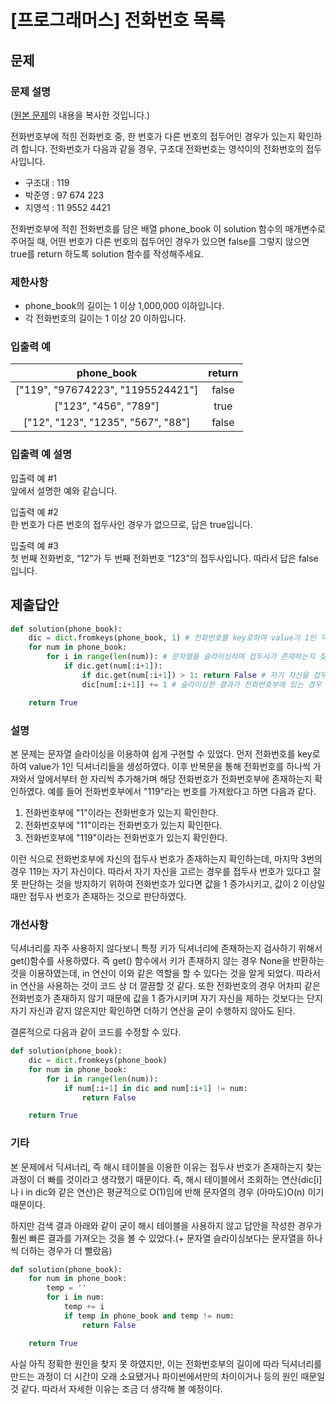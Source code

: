 # [프로그래머스] 전화번호 목록
## 문제
### 문제 설명
([원본 문제](https://programmers.co.kr/learn/courses/30/lessons/42577)의 내용을 복사한 것입니다.)

전화번호부에 적힌 전화번호 중, 한 번호가 다른 번호의 접두어인 경우가 있는지 확인하려 합니다.
전화번호가 다음과 같을 경우, 구조대 전화번호는 영석이의 전화번호의 접두사입니다.

* 구조대 : 119
* 박준영 : 97 674 223
* 지영석 : 11 9552 4421

전화번호부에 적힌 전화번호를 담은 배열 phone_book 이 solution 함수의 매개변수로 주어질 때, 어떤 번호가 다른 번호의 접두어인 경우가 있으면 false를 그렇지 않으면 true를 return 하도록 solution 함수를 작성해주세요.

### 제한사항
* phone_book의 길이는 1 이상 1,000,000 이하입니다.
* 각 전화번호의 길이는 1 이상 20 이하입니다.

### 입출력 예
|phone_book|return|
|:---:|:---:|
|["119", "97674223", "1195524421"]|false|
|["123", "456", "789"]|true|
|["12", "123", "1235", "567", "88"]|false|

### 입출력 예 설명
입출력 예 #1  
앞에서 설명한 예와 같습니다.

입출력 예 #2  
한 번호가 다른 번호의 접두사인 경우가 없으므로, 답은 true입니다.

입출력 예 #3  
첫 번째 전화번호, “12”가 두 번째 전화번호 “123”의 접두사입니다. 따라서 답은 false입니다.

## 제출답안
```python
def solution(phone_book):
    dic = dict.fromkeys(phone_book, 1) # 전화번호를 key로하여 value가 1인 딕셔너리들을 생성(ex. {"119": 1, "112": 1})
    for num in phone_book:
        for i in range(len(num)): # 문자열을 슬라이싱하며 접두사가 존재하는지 찾음
            if dic.get(num[:i+1]):
                if dic.get(num[:i+1]) > 1: return False # 자기 자신을 접두사로 생각하는 것을 방지하기 위하여 2 이상이 경우에만 해당
                dic[num[:i+1]] += 1 # 슬라이싱한 결과가 전화번호부에 있는 경우

    return True
```
### 설명
본 문제는 문자열 슬라이싱을 이용하여 쉽게 구현할 수 있었다. 먼저 전화번호를 key로하여 value가 1인 딕셔너리들을 생성하였다. 이후 반복문을 통해 전화번호를 하나씩 가져와서 앞에서부터 
한 자리씩 추가해가며 해당 전화번호가 전화번호부에 존재하는지 확인하였다. 예를 들어 전화번호부에서 "119"라는 번호를 가져왔다고 하면 다음과 같다.

1. 전화번호부에 "1"이라는 전화번호가 있는지 확인한다.
2. 전화번호부에 "11"이라는 전화번호가 있는지 확인한다.
3. 전화번호부에 "119"이라는 전화번호가 있는지 확인한다.

이런 식으로 전화번호부에 자신의 접두사 번호가 존재하는지 확인하는데, 마지막 3번의 경우 119는 자기 자신이다. 따라서 자기 자신을 고르는 경우를 접두사 번호가 있다고 잘못 판단하는 것을 
방지하기 위하여 전화번호가 있다면 값을 1 증가시키고, 값이 2 이상일 때만 접두사 번호가 존재하는 것으로 판단하였다.

### 개선사항
딕셔너리를 자주 사용하지 않다보니 특정 키가 딕셔너리에 존재하는지 검사하기 위해서 get()함수를 사용하였다. 즉 get() 함수에서 키가 존재하지 않는 경우 None을 반환하는 것을 이용하였는데, 
in 연산이 이와 같은 역할을 할 수 있다는 것을 알게 되었다. 따라서 in 연산을 사용하는 것이 코드 상 더 깔끔할 것 같다. 또한 전화번호의 경우 어차피 같은 전화번호가 존재하지 않기 때문에 
값을 1 증가시키며 자기 자신을 제하는 것보다는 단지 자기 자신과 같지 않은지만 확인하면 더하기 연산을 굳이 수행하지 않아도 된다.

결론적으로 다음과 같이 코드를 수정할 수 있다.
```python
def solution(phone_book):
    dic = dict.fromkeys(phone_book)
    for num in phone_book:
        for i in range(len(num)):
            if num[:i+1] in dic and num[:i+1] != num:
                return False

    return True
```

### 기타
본 문제에서 딕셔너리, 즉 해시 테이블을 이용한 이유는 접두사 번호가 존재하는지 찾는 과정이 더 빠를 것이라고 생각했기 때문이다. 
즉, 해시 테이블에서 조회하는 연산(dic[i]나 i in dic와 같은 연산)은 평균적으로 O(1)임에 반해 문자열의 경우 (아마도)O(n) 이기 때문이다.

하지만 검색 결과 아래와 같이 굳이 해시 테이블을 사용하지 않고 답안을 작성한 경우가 훨씬 빠른 결과를 가져오는 것을 볼 수 있었다.(+ 문자열 슬라이싱보다는 문자열을 하나씩 더하는 경우가 더 
빨랐음)
```python
def solution(phone_book):
    for num in phone_book:
        temp = ''
        for i in num:
            temp += i
            if temp in phone_book and temp != num:
                return False

    return True
```
사실 아직 정확한 원인을 찾지 못 하였지만, 이는 전화번호부의 길이에 따라 딕셔너리를 만드는 과정이 더 시간이 오래 소요됐거나 파이썬에서만의 차이이거나 등의 원인 때문일 것 같다. 
따라서 자세한 이유는 조금 더 생각해 볼 예정이다.
